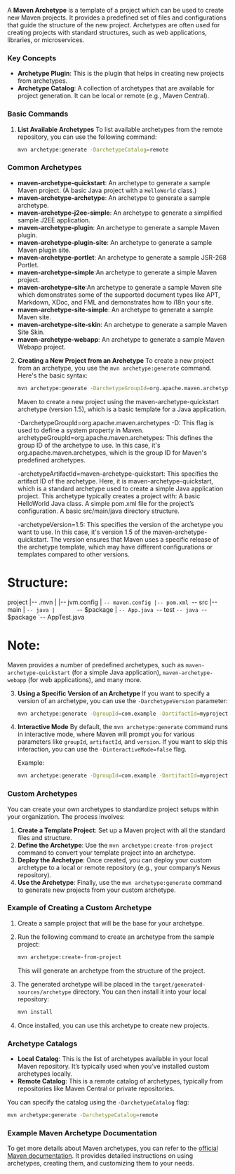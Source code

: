 A **Maven Archetype** is a template of a project which can be used to create new Maven projects. It provides a predefined set of files and configurations that guide the structure of the new project. Archetypes are often used for creating projects with standard structures, such as web applications, libraries, or microservices.

### Key Concepts
- **Archetype Plugin**: This is the plugin that helps in creating new projects from archetypes.
- **Archetype Catalog**: A collection of archetypes that are available for project generation. It can be local or remote (e.g., Maven Central).

### Basic Commands

1. **List Available Archetypes**
   To list available archetypes from the remote repository, you can use the following command:

   ```bash
   mvn archetype:generate -DarchetypeCatalog=remote
   ```

### Common Archetypes
- **maven-archetype-quickstart**: An archetype to generate a sample Maven project. (A basic Java project with a `HelloWorld` class.)
- **maven-archetype-archetype**: An archetype to generate a sample archetype.
- **maven-archetype-j2ee-simple**: An archetype to generate a simplified sample J2EE application.
- **maven-archetype-plugin**: An archetype to generate a sample Maven plugin.
- **maven-archetype-plugin-site**: An archetype to generate a sample Maven plugin site.
- **maven-archetype-portlet**: An archetype to generate a sample JSR-268 Portlet.
- **maven-archetype-simple**:An archetype to generate a simple Maven project.
- **maven-archetype-site**:An archetype to generate a sample Maven site which demonstrates some of the supported document types like APT, Markdown, XDoc, and FML and demonstrates how to i18n your site.
- **maven-archetype-site-simple**: An archetype to generate a sample Maven site.
- **maven-archetype-site-skin**: An archetype to generate a sample Maven Site Skin.
- **maven-archetype-webapp**: An archetype to generate a sample Maven Webapp project.

2. **Creating a New Project from an Archetype**
   To create a new project from an archetype, you use the `mvn archetype:generate` command. Here's the basic syntax:

   ```bash
   mvn archetype:generate -DarchetypeGroupId=org.apache.maven.archetypes -DarchetypeArtifactId=maven-archetype-quickstart -DarchetypeVersion=1.5
   ```
   Maven to create a new project using the maven-archetype-quickstart archetype (version 1.5), which is a basic template for a Java application.

   -DarchetypeGroupId=org.apache.maven.archetypes
   -D: This flag is used to define a system property in Maven.
   archetypeGroupId=org.apache.maven.archetypes: This defines the group ID of the archetype to use. In this case, it's org.apache.maven.archetypes, which is the group ID for Maven's predefined archetypes.

   -archetypeArtifactId=maven-archetype-quickstart: This specifies the artifact ID of the archetype. Here, it is maven-archetype-quickstart, which is a standard archetype used to create a simple Java application project. This archetype typically creates a project with:
   A basic HelloWorld Java class.
   A simple pom.xml file for the project’s configuration.
   A basic src/main/java directory structure.

   -archetypeVersion=1.5: This specifies the version of the archetype you want to use. In this case, it's version 1.5 of the maven-archetype-quickstart. The version ensures that Maven uses a specific release of the archetype template, which may have different configurations or templates compared to other versions.

# Structure:
project
|-- .mvn
|   |-- jvm.config
|   `-- maven.config
|-- pom.xml
`-- src
    |-- main
    |   `-- java
    |       `-- $package
    |           `-- App.java
    `-- test
        `-- java
            `-- $package
                `-- AppTest.java

# Note:
   Maven provides a number of predefined archetypes, such as `maven-archetype-quickstart` (for a simple Java application), `maven-archetype-webapp` (for web applications), and many more.

3. **Using a Specific Version of an Archetype**
   If you want to specify a version of an archetype, you can use the `-DarchetypeVersion` parameter:

   ```bash
   mvn archetype:generate -DgroupId=com.example -DartifactId=myproject -DarchetypeArtifactId=maven-archetype-quickstart -DarchetypeVersion=1.4
   ```

4. **Interactive Mode**
   By default, the `mvn archetype:generate` command runs in interactive mode, where Maven will prompt you for various parameters like `groupId`, `artifactId`, and `version`. If you want to skip this interaction, you can use the `-DinteractiveMode=false` flag.

   Example:
   ```bash
   mvn archetype:generate -DgroupId=com.example -DartifactId=myproject -DarchetypeArtifactId=maven-archetype-quickstart -DinteractiveMode=false
   ```

### Custom Archetypes
You can create your own archetypes to standardize project setups within your organization. The process involves:

1. **Create a Template Project**: Set up a Maven project with all the standard files and structure.
2. **Define the Archetype**: Use the `mvn archetype:create-from-project` command to convert your template project into an archetype.
3. **Deploy the Archetype**: Once created, you can deploy your custom archetype to a local or remote repository (e.g., your company’s Nexus repository).
4. **Use the Archetype**: Finally, use the `mvn archetype:generate` command to generate new projects from your custom archetype.

### Example of Creating a Custom Archetype

1. Create a sample project that will be the base for your archetype.
2. Run the following command to create an archetype from the sample project:

   ```bash
   mvn archetype:create-from-project
   ```

   This will generate an archetype from the structure of the project.

3. The generated archetype will be placed in the `target/generated-sources/archetype` directory. You can then install it into your local repository:

   ```bash
   mvn install
   ```

4. Once installed, you can use this archetype to create new projects.

### Archetype Catalogs

- **Local Catalog**: This is the list of archetypes available in your local Maven repository. It’s typically used when you’ve installed custom archetypes locally.
- **Remote Catalog**: This is a remote catalog of archetypes, typically from repositories like Maven Central or private repositories.

You can specify the catalog using the `-DarchetypeCatalog` flag:

```bash
mvn archetype:generate -DarchetypeCatalog=remote
```

### Example Maven Archetype Documentation
To get more details about Maven archetypes, you can refer to the [official Maven documentation](https://maven.apache.org/archetypes/). It provides detailed instructions on using archetypes, creating them, and customizing them to your needs.
